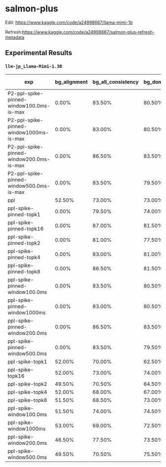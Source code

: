 # salmon-plus


Edit: https://www.kaggle.com/code/a24998667/llama-mimi-1b

Refresh:https://www.kaggle.com/code/a24998667/salmon-plus-refresh-metadata

## Experimental Results

<!-- AUTO-GEN: EXPERIMENTAL RESULTS BEGIN -->
### `llm-jp_Llama-Mimi-1.3B`

| exp | bg_alignment | bg_all_consistency | bg_domain_consistency | gender_consistency | rir_consistency | sentiment_alignment | sentiment_consistency | speaker_consistency | avg of tasks |
| --- | --- | --- | --- | --- | --- | --- | --- | --- | --- |
| P2-ppl-spike-pinned-window100.0ms-is-max | 0.00% | 83.50% | 80.50% | 88.00% | 84.50% | 0.00% | 84.50% | 88.00% | 63.62% |
| P2-ppl-spike-pinned-window1000ms-is-max | 0.00% | 83.00% | 80.50% | 99.00% | 88.00% | 0.00% | 92.50% | 95.50% | 67.31% |
| P2-ppl-spike-pinned-window200.0ms-is-max | 0.00% | 86.50% | 83.50% | 98.50% | 88.50% | 0.00% | 92.50% | 95.00% | 68.06% |
| P2-ppl-spike-pinned-window500.0ms-is-max | 0.00% | 83.50% | 79.50% | 100.00% | 84.50% | 0.00% | 95.50% | 96.00% | 67.38% |
| ppl | 52.50% | 73.00% | 73.00% | 83.50% | 91.50% | 48.50% | 79.50% | 85.00% | 73.31% |
| ppl-spike-pinned-topk1 | 0.00% | 79.50% | 74.00% | 92.00% | 76.50% | 0.00% | 81.50% | 88.00% | 61.44% |
| ppl-spike-pinned-topk16 | 0.00% | 87.00% | 81.50% | 99.00% | 86.00% | 0.00% | 92.00% | 94.50% | 67.50% |
| ppl-spike-pinned-topk2 | 0.00% | 81.00% | 77.50% | 97.50% | 80.00% | 0.00% | 88.00% | 91.00% | 64.38% |
| ppl-spike-pinned-topk4 | 0.00% | 83.00% | 81.00% | 99.00% | 82.00% | 0.00% | 88.50% | 91.50% | 65.62% |
| ppl-spike-pinned-topk8 | 0.00% | 86.50% | 81.50% | 99.50% | 83.00% | 0.00% | 92.00% | 94.50% | 67.12% |
| ppl-spike-pinned-window100.0ms | 0.00% | 83.50% | 80.50% | 88.00% | 84.50% | 0.00% | 84.50% | 88.00% | 63.62% |
| ppl-spike-pinned-window1000ms | 0.00% | 83.00% | 80.50% | 99.00% | 88.00% | 0.00% | 92.50% | 95.50% | 67.31% |
| ppl-spike-pinned-window200.0ms | 0.00% | 86.50% | 83.50% | 98.50% | 88.50% | 0.00% | 92.50% | 95.00% | 68.06% |
| ppl-spike-pinned-window500.0ms | 0.00% | 83.50% | 79.50% | 100.00% | 84.50% | 0.00% | 95.50% | 96.00% | 67.38% |
| ppl-spike-topk1 | 52.00% | 70.00% | 62.50% | 88.00% | 83.00% | 51.50% | 66.50% | 84.00% | 69.69% |
| ppl-spike-topk16 | 52.00% | 73.00% | 74.00% | 96.00% | 91.50% | 49.00% | 75.50% | 94.50% | 75.69% |
| ppl-spike-topk2 | 49.50% | 70.50% | 64.50% | 94.50% | 84.50% | 49.00% | 71.50% | 89.50% | 71.69% |
| ppl-spike-topk4 | 52.00% | 68.00% | 67.00% | 97.00% | 86.00% | 50.50% | 73.50% | 92.50% | 73.31% |
| ppl-spike-topk8 | 51.50% | 68.50% | 73.00% | 96.50% | 88.00% | 50.00% | 79.00% | 93.50% | 75.00% |
| ppl-spike-window100.0ms | 51.50% | 74.00% | 74.50% | 96.50% | 86.50% | 51.00% | 84.50% | 90.50% | 76.12% |
| ppl-spike-window1000ms | 53.00% | 69.00% | 72.50% | 97.00% | 90.00% | 54.00% | 79.50% | 94.00% | 76.12% |
| ppl-spike-window200.0ms | 46.50% | 77.50% | 73.50% | 99.00% | 87.00% | 49.50% | 87.50% | 93.50% | 76.75% |
| ppl-spike-window500.0ms | 49.50% | 70.50% | 75.50% | 98.00% | 92.50% | 54.00% | 85.00% | 94.00% | 77.38% |
<!-- AUTO-GEN: EXPERIMENTAL RESULTS END -->

